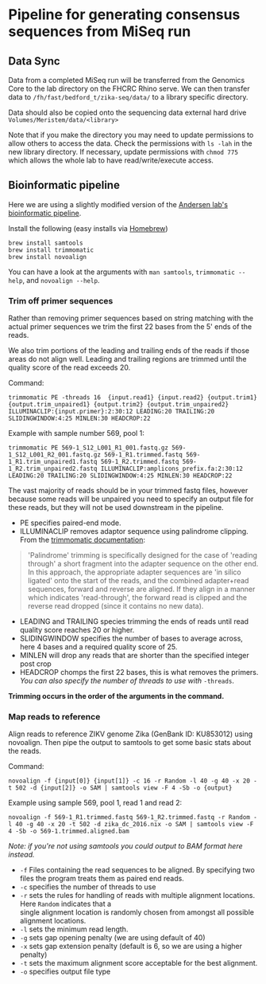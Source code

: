 # Pipeline for generating consensus sequences from MiSeq run

## Data Sync

Data from a completed MiSeq run will be transferred from the Genomics Core to the lab directory on the FHCRC Rhino serve. We can then transfer data to `/fh/fast/bedford_t/zika-seq/data/` to a library specific directory.

Data should also be copied onto the sequencing data external hard drive `Volumes/Meristem/data/<library>`

Note that if you make the directory you may need to update permissions to allow others to access the data. Check the permissions with `ls -lah` in the new library directory. If necessary, update permissions with `chmod 775` which allows the whole lab to have read/write/execute access.

## Bioinformatic pipeline

Here we are using a slightly modified version of the [Andersen lab's bioinformatic pipeline](https://github.com/andersen-lab/zika-pipeline).

Install the following (easy installs via [Homebrew](http://brew.sh/))

    brew install samtools
    brew install trimmomatic
    brew install novoalign

You can have a look at the arguments with `man samtools`, `trimmomatic --help`, and `novoalign --help`.

### Trim off primer sequences

Rather than removing primer sequences based on string matching with the actual primer sequences we trim the first 22 bases from the 5' ends of the reads.

We also trim portions of the leading and trailing ends of the reads if those areas do not align well. Leading and trailing regions are trimmed until the quality score of the read exceeds 20.

Command:

    trimmomatic PE -threads 16  {input.read1} {input.read2} {output.trim1} {output.trim_unpaired1} {output.trim2} {output.trim_unpaired2} ILLUMINACLIP:{input.primer}:2:30:12 LEADING:20 TRAILING:20 SLIDINGWINDOW:4:25 MINLEN:30 HEADCROP:22

Example with sample number 569, pool 1:

    trimmomatic PE 569-1_S12_L001_R1_001.fastq.gz 569-1_S12_L001_R2_001.fastq.gz 569-1_R1.trimmed.fastq 569-1_R1.trim_unpaired1.fastq 569-1_R2.trimmed.fastq 569-1_R2.trim_unpaired2.fastq ILLUMINACLIP:amplicons_prefix.fa:2:30:12 LEADING:20 TRAILING:20 SLIDINGWINDOW:4:25 MINLEN:30 HEADCROP:22

The vast majority of reads should be in your trimmed fastq files, however because some reads will be unpaired you need to specify an output file for these reads, but they will not be used downstream in the pipeline.

* PE specifies paired-end mode.
* ILLUMINACLIP removes adaptor sequence using palindrome clipping. From the [trimmomatic documentation](http://www.usadellab.org/cms/index.php?page=trimmomatic):

> 'Palindrome' trimming is specifically designed for the case of 'reading through' a short fragment into the adapter sequence on the other end. In this approach, the appropriate adapter sequences are 'in silico ligated' onto the start of the reads, and the combined adapter+read sequences, forward and reverse are aligned. If they align in a manner which indicates 'read-through', the forward read is clipped and the reverse read dropped (since it contains no new data).

* LEADING and TRAILING species trimming the ends of reads until read quality score reaches 20 or higher.
* SLIDINGWINDOW specifies the number of bases to average across, here 4 bases and a required quality score of 25.
* MINLEN will drop any reads that are shorter than the specified integer post crop
* HEADCROP chomps the first 22 bases, this is what removes the primers.
_You can also specify the number of threads to use with_ `-threads`.

**Trimming occurs in the order of the arguments in the command.**

### Map reads to reference

Align reads to reference ZIKV genome Zika (GenBank ID: KU853012) using novoalign. Then pipe the output to samtools to get some basic stats about the reads.

Command:

    novoalign -f {input[0]} {input[1]} -c 16 -r Random -l 40 -g 40 -x 20 -t 502 -d {input[2]} -o SAM | samtools view -F 4 -Sb -o {output}

Example using sample 569, pool 1, read 1 and read 2:

    novoalign -f 569-1_R1.trimmed.fastq 569-1_R2.trimmed.fastq -r Random -l 40 -g 40 -x 20 -t 502 -d zika_dc_2016.nix -o SAM | samtools view -F 4 -Sb -o 569-1.trimmed.aligned.bam

_Note: if you're not using samtools you could output to BAM format here instead._

* `-f` Files containing the read sequences to be aligned. By specifying two files the program treats them as paired end reads.
* `-c` specifies the number of threads to use
* `-r` sets the rules for handling of reads with multiple alignment locations. Here `Random` indicates that a single alignment location is randomly chosen from amongst all possible alignment locations.
* `-l` sets the minimum read length.
* `-g` sets gap opening penalty (we are using default of 40)
* `-x` sets gap extension penalty (default is 6, so we are using a higher penalty)
* `-t` sets the maximum alignment score acceptable for the best alignment.
* `-o` specifies output file type
